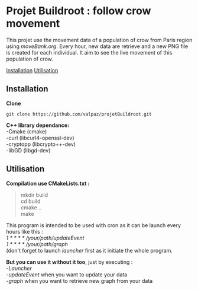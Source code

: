 # Projet Buildroot : follow crow movement

This projet use the movement data of a population of crow from Paris region using *moveBank.org*.
Every hour, new data are retrieve and a new PNG file is created for each individual.
It aim to see the live movement of this population of crow.

[Installation](#installation)
[Utilisation](#utilisation)
## Installation

**Clone**
```
git clone https://github.com/valpaz/projetBuildroot.git
```
**C++ library dependance:**  
-Cmake (cmake)  
-curl (libcurl4-openssl-dev)  
-cryptopp (libcrypto++-dev)  
-libGD (libgd-dev)  


## Utilisation

**Compilation use CMakeLists.txt :**  
>mkdir build  
>cd build  
>cmake ..  
>make  

This program is intended to be used with cron as it can be launch every hours like this :  
*1 * * * * /your/path/updateEvent*  
*1 * * * * /your/path/graph*  
(don't forget to launch *launcher* first as it initiate the whole program.

**But you can use it without it too**, just by executing :  
 -*Launcher*  
 -*updateEvent* when you want to update your data  
 -*graph* when you want to retrieve new graph from your data  

